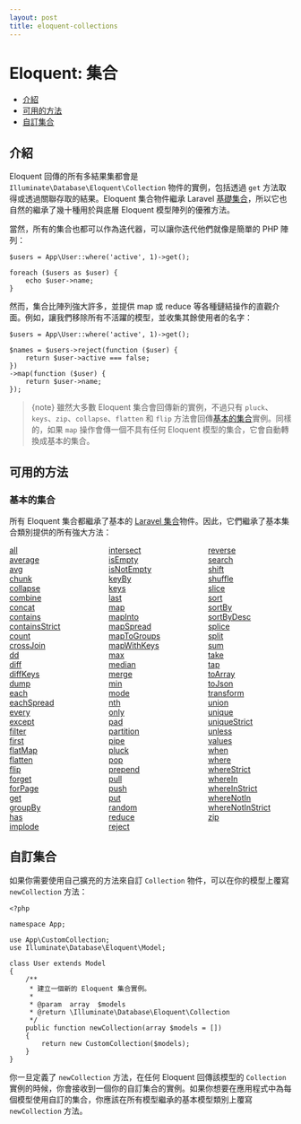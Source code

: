 ```yaml
---
layout: post
title: eloquent-collections
---
```

# Eloquent: 集合

- [介紹](#introduction)
- [可用的方法](#available-methods)
- [自訂集合](#custom-collections)

<a name="introduction"></a>
## 介紹

Eloquent 回傳的所有多結果集都會是 `Illuminate\Database\Eloquent\Collection` 物件的實例，包括透過 `get` 方法取得或透過關聯存取的結果。Eloquent 集合物件繼承 Laravel [基礎集合](/laravel_tw/docs/5.5/collections)，所以它也自然的繼承了幾十種用於與底層 Eloquent 模型陣列的優雅方法。

當然，所有的集合也都可以作為迭代器，可以讓你迭代他們就像是簡單的 PHP 陣列：

    $users = App\User::where('active', 1)->get();

    foreach ($users as $user) {
        echo $user->name;
    }

然而，集合比陣列強大許多，並提供 map 或 reduce 等各種鏈結操作的直觀介面。例如，讓我們移除所有不活躍的模型，並收集其餘使用者的名字：

    $users = App\User::where('active', 1)->get();

    $names = $users->reject(function ($user) {
        return $user->active === false;
    })
    ->map(function ($user) {
        return $user->name;
    });

> {note} 雖然大多數 Eloquent 集合會回傳新的實例，不過只有 `pluck`、`keys`、`zip`、`collapse`、`flatten` 和 `flip` 方法會回傳[基本的集合](/laravel_tw/docs/5.5/collections)實例。同樣的，如果 `map` 操作會傳一個不具有任何 Eloquent 模型的集合，它會自動轉換成基本的集合。

<a name="available-methods"></a>
## 可用的方法

### 基本的集合

所有 Eloquent 集合都繼承了基本的 [Laravel 集合](/laravel_tw/docs/5.5/collections)物件。因此，它們繼承了基本集合類別提供的所有強大方法：

<style>
    #collection-method-list > p {
        column-count: 3; -moz-column-count: 3; -webkit-column-count: 3;
        column-gap: 2em; -moz-column-gap: 2em; -webkit-column-gap: 2em;
    }

    #collection-method-list a {
        display: block;
    }
</style>

<div id="collection-method-list" markdown="1">

[all](/laravel_tw/docs/5.5/collections#method-all)
[average](/laravel_tw/docs/5.5/collections#method-average)
[avg](/laravel_tw/docs/5.5/collections#method-avg)
[chunk](/laravel_tw/docs/5.5/collections#method-chunk)
[collapse](/laravel_tw/docs/5.5/collections#method-collapse)
[combine](/laravel_tw/docs/5.5/collections#method-combine)
[concat](/laravel_tw/docs/5.5/collections#method-concat)
[contains](/laravel_tw/docs/5.5/collections#method-contains)
[containsStrict](/laravel_tw/docs/5.5/collections#method-containsstrict)
[count](/laravel_tw/docs/5.5/collections#method-count)
[crossJoin](/laravel_tw/docs/5.5/collections#method-crossjoin)
[dd](/laravel_tw/docs/5.5/collections#method-dd)
[diff](/laravel_tw/docs/5.5/collections#method-diff)
[diffKeys](/laravel_tw/docs/5.5/collections#method-diffkeys)
[dump](/laravel_tw/docs/5.5/collections#method-dump)
[each](/laravel_tw/docs/5.5/collections#method-each)
[eachSpread](/laravel_tw/docs/5.5/collections#method-eachspread)
[every](/laravel_tw/docs/5.5/collections#method-every)
[except](/laravel_tw/docs/5.5/collections#method-except)
[filter](/laravel_tw/docs/5.5/collections#method-filter)
[first](/laravel_tw/docs/5.5/collections#method-first)
[flatMap](/laravel_tw/docs/5.5/collections#method-flatmap)
[flatten](/laravel_tw/docs/5.5/collections#method-flatten)
[flip](/laravel_tw/docs/5.5/collections#method-flip)
[forget](/laravel_tw/docs/5.5/collections#method-forget)
[forPage](/laravel_tw/docs/5.5/collections#method-forpage)
[get](/laravel_tw/docs/5.5/collections#method-get)
[groupBy](/laravel_tw/docs/5.5/collections#method-groupby)
[has](/laravel_tw/docs/5.5/collections#method-has)
[implode](/laravel_tw/docs/5.5/collections#method-implode)
[intersect](/laravel_tw/docs/5.5/collections#method-intersect)
[isEmpty](/laravel_tw/docs/5.5/collections#method-isempty)
[isNotEmpty](/laravel_tw/docs/5.5/collections#method-isnotempty)
[keyBy](/laravel_tw/docs/5.5/collections#method-keyby)
[keys](/laravel_tw/docs/5.5/collections#method-keys)
[last](/laravel_tw/docs/5.5/collections#method-last)
[map](/laravel_tw/docs/5.5/collections#method-map)
[mapInto](/laravel_tw/docs/5.5/collections#method-mapinto)
[mapSpread](/laravel_tw/docs/5.5/collections#method-mapspread)
[mapToGroups](/laravel_tw/docs/5.5/collections#method-maptogroups)
[mapWithKeys](/laravel_tw/docs/5.5/collections#method-mapwithkeys)
[max](/laravel_tw/docs/5.5/collections#method-max)
[median](/laravel_tw/docs/5.5/collections#method-median)
[merge](/laravel_tw/docs/5.5/collections#method-merge)
[min](/laravel_tw/docs/5.5/collections#method-min)
[mode](/laravel_tw/docs/5.5/collections#method-mode)
[nth](/laravel_tw/docs/5.5/collections#method-nth)
[only](/laravel_tw/docs/5.5/collections#method-only)
[pad](/laravel_tw/docs/5.5/collections#method-pad)
[partition](/laravel_tw/docs/5.5/collections#method-partition)
[pipe](/laravel_tw/docs/5.5/collections#method-pipe)
[pluck](/laravel_tw/docs/5.5/collections#method-pluck)
[pop](/laravel_tw/docs/5.5/collections#method-pop)
[prepend](/laravel_tw/docs/5.5/collections#method-prepend)
[pull](/laravel_tw/docs/5.5/collections#method-pull)
[push](/laravel_tw/docs/5.5/collections#method-push)
[put](/laravel_tw/docs/5.5/collections#method-put)
[random](/laravel_tw/docs/5.5/collections#method-random)
[reduce](/laravel_tw/docs/5.5/collections#method-reduce)
[reject](/laravel_tw/docs/5.5/collections#method-reject)
[reverse](/laravel_tw/docs/5.5/collections#method-reverse)
[search](/laravel_tw/docs/5.5/collections#method-search)
[shift](/laravel_tw/docs/5.5/collections#method-shift)
[shuffle](/laravel_tw/docs/5.5/collections#method-shuffle)
[slice](/laravel_tw/docs/5.5/collections#method-slice)
[sort](/laravel_tw/docs/5.5/collections#method-sort)
[sortBy](/laravel_tw/docs/5.5/collections#method-sortby)
[sortByDesc](/laravel_tw/docs/5.5/collections#method-sortbydesc)
[splice](/laravel_tw/docs/5.5/collections#method-splice)
[split](/laravel_tw/docs/5.5/collections#method-split)
[sum](/laravel_tw/docs/5.5/collections#method-sum)
[take](/laravel_tw/docs/5.5/collections#method-take)
[tap](/laravel_tw/docs/5.5/collections#method-tap)
[toArray](/laravel_tw/docs/5.5/collections#method-toarray)
[toJson](/laravel_tw/docs/5.5/collections#method-tojson)
[transform](/laravel_tw/docs/5.5/collections#method-transform)
[union](/laravel_tw/docs/5.5/collections#method-union)
[unique](/laravel_tw/docs/5.5/collections#method-unique)
[uniqueStrict](/laravel_tw/docs/5.5/collections#method-uniquestrict)
[unless](/laravel_tw/docs/5.5/collections#method-unless)
[values](/laravel_tw/docs/5.5/collections#method-values)
[when](/laravel_tw/docs/5.5/collections#method-when)
[where](/laravel_tw/docs/5.5/collections#method-where)
[whereStrict](/laravel_tw/docs/5.5/collections#method-wherestrict)
[whereIn](/laravel_tw/docs/5.5/collections#method-wherein)
[whereInStrict](/laravel_tw/docs/5.5/collections#method-whereinstrict)
[whereNotIn](/laravel_tw/docs/5.5/collections#method-wherenotin)
[whereNotInStrict](/laravel_tw/docs/5.5/collections#method-wherenotinstrict)
[zip](/laravel_tw/docs/5.5/collections#method-zip)

</div>

<a name="custom-collections"></a>
## 自訂集合

如果你需要使用自己擴充的方法來自訂 `Collection` 物件，可以在你的模型上覆寫 `newCollection` 方法：

    <?php

    namespace App;

    use App\CustomCollection;
    use Illuminate\Database\Eloquent\Model;

    class User extends Model
    {
        /**
         * 建立一個新的 Eloquent 集合實例。
         *
         * @param  array  $models
         * @return \Illuminate\Database\Eloquent\Collection
         */
        public function newCollection(array $models = [])
        {
            return new CustomCollection($models);
        }
    }

你一旦定義了 `newCollection` 方法，在任何 Eloquent 回傳該模型的 `Collection` 實例的時候，你會接收到一個你的自訂集合的實例。如果你想要在應用程式中為每個模型使用自訂的集合，你應該在所有模型繼承的基本模型類別上覆寫 `newCollection` 方法。

